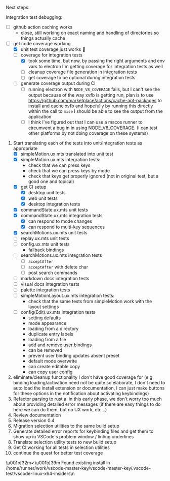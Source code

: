 Next steps:

Integration test debugging:
- [ ] github action caching works
    - close, still working on exact naming and handling of directories so things actually cache
- [ ] get code coverage working
    - [x] unit test coverage just works 🚀
    - [ ] coverage for integration tests
        - [x] took some time, but now, by passing the right arguments and env vars to electron I'm getting coverage for integration tests as well
        - [ ] cleanup coverage file generation in integration tests
        - [ ] get coverage to be optional during integration tests
    - [ ] generate coverage output during CI
        - [ ] running electron with `NODE_V8_COVERAGE` fails, but I can't
              see the output because of the way xvfb is getting run,
              plan is to use https://github.com/marketplace/actions/cache-apt-packages
              to install and cache xvfb and hopefully by running this
              directly within the call to `mise` I should be able to
              see the output from the application
        - [ ] I think I've figured out that I can use a macos runner to circumvent a bug in
              in using NODE_V8_COVERAGE. (I can test other platforms by not doing coverage on these systems)

1. Start translating each of the tests into unit/integration tests as appropriate
    - [x] simpleMotion.ux.mts translated into unit test
    - [x] simpleMotion.ux.mts integration tests:
        - check that we can press keys
        - check that we can press keys by mode
        - check that keys get properly ignored (not in original test, but a good one and topical)
    - [x] get CI setup
        - [x] desktop unit tests
        - [x] web unit tests
        - [x] desktop integration tests
    - [x] commandState.ux.mts unit tests
    - [x] commandState.ux.mts integration tests
        - [x] can respond to mode changes
        - [x] can respond to multi-key sequences
    - [x] searchMotions.ux.mts unit tests
    - [ ] replay.ux.mts unit tests
    - [ ] config.ux.mts unit tests
        - fallback bindings
    - [ ] searchMotions.ux.mts integration tests
        - [ ] `acceptAfter`
        - [ ] `acceptAfter` with delete char
        - [ ] post search commands
    - [ ] markdown docs integration tests
    - [ ] visual docs integration tests
    - [ ] palette integration tests
    - [ ] simpleMotionLayout.ux.mts integration tests:
        - check that the same tests from simpleMotion work with the layout
          settings
    - [ ] config(Edit).ux.mts integration tests
        - setting defaults
        - mode appearance
        - loading from a directory
        - duplicate entry labels
        - loading from a file
        - add and remove user bindings
        - can be removed
        - prevent user binding updates absent preset
        - default mode overwrite
        - can create editable copy
        - can copy user config
2. eliminate/cleanup functionality I don't have good coverage for
    (e.g. binding loading/activation need not be quite so elaborate,
    I don't need to auto load the install extension or documentation, I can just make
    buttons for these options in the notification about activating keybindings)
3. Refactor parsing to rust
    a. in this early phase, we don't worry too much about providing detailed error messages
       (if there are easy things to do here we can do them, but no UX work, etc...)
4. Review documentation
5. Release version 0.4
6. Migration selection utilities to the same build setup
7. Generate detailed error reports for keybinding files and get them to show
   up in VSCode's problem window / linting underlines
8. Translate selection utility tests to new build setup
9. Get CI working for all tests in selection utilities
10. continue the quest for better test coverage

\u001b[32m✔\u001b[39m Found existing install in /home/runner/work/vscode-master-key/vscode-master-key/.vscode-test/vscode-linux-x64-insiders\n
